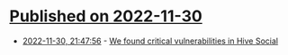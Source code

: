 # [Published on 2022-11-30](index.md)

* [2022-11-30, 21:47:56](https://news.ycombinator.com/item?id=33808262) - [We found critical vulnerabilities in Hive Social](https://zerforschung.org/posts/hive-en/)
